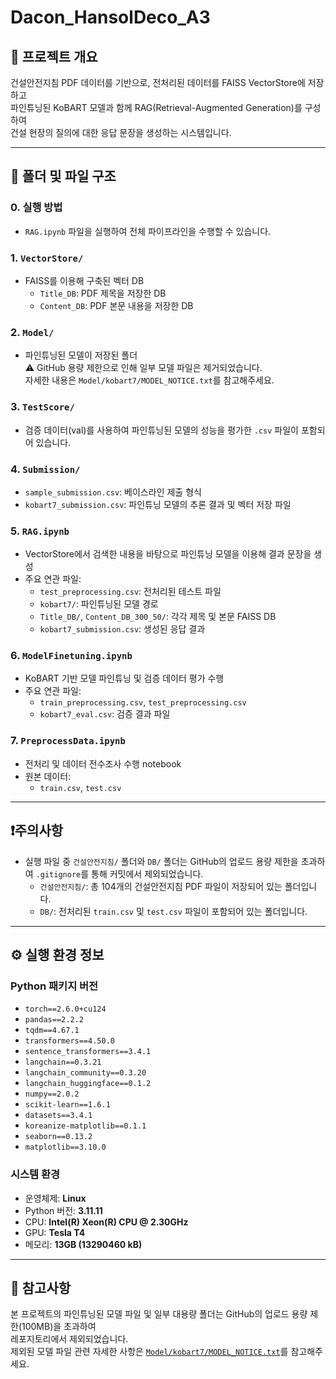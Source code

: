 # Dacon_HansolDeco_A3

## 📌 프로젝트 개요
건설안전지침 PDF 데이터를 기반으로, 전처리된 데이터를 FAISS VectorStore에 저장하고  
파인튜닝된 KoBART 모델과 함께 RAG(Retrieval-Augmented Generation)를 구성하여  
건설 현장의 질의에 대한 응답 문장을 생성하는 시스템입니다.

---

## 📁 폴더 및 파일 구조

### 0. 실행 방법
- `RAG.ipynb` 파일을 실행하여 전체 파이프라인을 수행할 수 있습니다.

### 1. `VectorStore/`
- FAISS를 이용해 구축된 벡터 DB
  - `Title_DB`: PDF 제목을 저장한 DB
  - `Content_DB`: PDF 본문 내용을 저장한 DB

### 2. `Model/`
- 파인튜닝된 모델이 저장된 폴더  
  ⚠️ GitHub 용량 제한으로 인해 일부 모델 파일은 제거되었습니다.  
  자세한 내용은 `Model/kobart7/MODEL_NOTICE.txt`를 참고해주세요.

### 3. `TestScore/`
- 검증 데이터(val)를 사용하여 파인튜닝된 모델의 성능을 평가한 `.csv` 파일이 포함되어 있습니다.

### 4. `Submission/`
- `sample_submission.csv`: 베이스라인 제출 형식
- `kobart7_submission.csv`: 파인튜닝 모델의 추론 결과 및 벡터 저장 파일

### 5. `RAG.ipynb`
- VectorStore에서 검색한 내용을 바탕으로 파인튜닝 모델을 이용해 결과 문장을 생성
- 주요 연관 파일:
  - `test_preprocessing.csv`: 전처리된 테스트 파일
  - `kobart7/`: 파인튜닝된 모델 경로
  - `Title_DB/`, `Content_DB_300_50/`: 각각 제목 및 본문 FAISS DB
  - `kobart7_submission.csv`: 생성된 응답 결과

### 6. `ModelFinetuning.ipynb`
- KoBART 기반 모델 파인튜닝 및 검증 데이터 평가 수행
- 주요 연관 파일:
  - `train_preprocessing.csv`, `test_preprocessing.csv`
  - `kobart7_eval.csv`: 검증 결과 파일

### 7. `PreprocessData.ipynb`
- 전처리 및 데이터 전수조사 수행 notebook
- 원본 데이터:
  - `train.csv`, `test.csv`

---

## ❗주의사항

- 실행 파일 중 `건설안전지침/` 폴더와 `DB/` 폴더는 GitHub의 업로드 용량 제한을 초과하여 `.gitignore`를 통해 커밋에서 제외되었습니다.
  - `건설안전지침/`: 총 104개의 건설안전지침 PDF 파일이 저장되어 있는 폴더입니다.
  - `DB/`: 전처리된 `train.csv` 및 `test.csv` 파일이 포함되어 있는 폴더입니다.

---

## ⚙️ 실행 환경 정보

### Python 패키지 버전

- `torch==2.6.0+cu124`
- `pandas==2.2.2`
- `tqdm==4.67.1`
- `transformers==4.50.0`
- `sentence_transformers==3.4.1`
- `langchain==0.3.21`
- `langchain_community==0.3.20`
- `langchain_huggingface==0.1.2`
- `numpy==2.0.2`
- `scikit-learn==1.6.1`
- `datasets==3.4.1`
- `koreanize-matplotlib==0.1.1`
- `seaborn==0.13.2`
- `matplotlib==3.10.0`

### 시스템 환경

- 운영체제: **Linux**
- Python 버전: **3.11.11**
- CPU: **Intel(R) Xeon(R) CPU @ 2.30GHz**
- GPU: **Tesla T4**
- 메모리: **13GB (13290460 kB)**

---

## 📩 참고사항

본 프로젝트의 파인튜닝된 모델 파일 및 일부 대용량 폴더는 GitHub의 업로드 용량 제한(100MB)을 초과하여  
레포지토리에서 제외되었습니다.  
제외된 모델 파일 관련 자세한 사항은 [`Model/kobart7/MODEL_NOTICE.txt`](Model/kobart7/MODEL_NOTICE.txt)를 참고해주세요.
